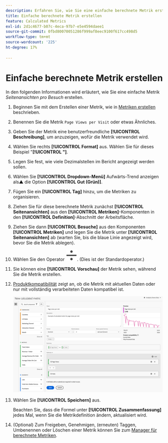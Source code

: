 ```yaml
---
description: Erfahren Sie, wie Sie eine einfache berechnete Metrik erstellen.
title: Einfache berechnete Metrik erstellen
feature: Calculated Metrics
exl-id: 2d1c4677-b07c-4eca-97b7-e5e4594daee1
source-git-commit: 0fbd80070051286f999af8eec9100f617cc498d5
workflow-type: tm+mt
source-wordcount: '225'
ht-degree: 17%

---
```


# Einfache berechnete Metrik erstellen

In den folgenden Informationen wird erläutert, wie Sie eine einfache Metrik *Seitenansichten pro Besuch* erstellen.

1. Beginnen Sie mit dem Erstellen einer Metrik, wie in [Metriken erstellen](/help/components/calculated-metrics/workflow/c-build-metrics/cm-build-metrics.md) beschrieben.
1. Benennen Sie die Metrik `Page Views per Visit` oder etwas Ähnliches.
1. Geben Sie der Metrik eine benutzerfreundliche **[!UICONTROL Beschreibung]**, um anzuzeigen, wofür die Metrik verwendet wird.
1. Wählen Sie rechts **[!UICONTROL Format]** aus. Wählen Sie für dieses Beispiel &quot;**[!UICONTROL &quot;]**.
1. Legen Sie fest, wie viele Dezimalstellen im Bericht angezeigt werden sollen.
1. Wählen Sie **[!UICONTROL Dropdown-Menü]** Aufwärts-Trend anzeigen als▲ die Option **[!UICONTROL Gut (Grün)]**.
1. Fügen Sie ein **[!UICONTROL Tag]** hinzu, um die Metriken zu organisieren.
1. Ziehen Sie für diese berechnete Metrik zunächst **[!UICONTROL Seitenansichten]** aus den **[!UICONTROL Metriken]**-Komponenten in den **[!UICONTROL Definition]**-Abschnitt der Arbeitsfläche.
1. Ziehen Sie dann **[!UICONTROL Besuche]** aus den Komponenten **[!UICONTROL Metriken]** und legen Sie die Metrik unter **[!UICONTROL Seitenansichten]** ab (warten Sie, bis die blaue Linie angezeigt wird, bevor Sie die Metrik ablegen).
1. Wählen Sie den Operator ![Trennen](/help/assets/icons/Divide.svg). (Dies ist der Standardoperator.)
1. Sie können eine **[!UICONTROL Vorschau]** der Metrik sehen, während Sie die Metrik erstellen.
1. [Produktkompatibilität](/help/components/calculated-metrics/cm-compatibility.md) zeigt an, ob die Metrik mit aktuellen Daten oder nur mit vollständig verarbeiteten Daten kompatibel ist.

   ![Einfache berechnete Metrik](assets/simple-calculated-metric.png)
1. Wählen Sie **[!UICONTROL Speichern]** aus.

   Beachten Sie, dass die Formel unter **[!UICONTROL Zusammenfassung]** jedes Mal, wenn Sie die Metrikdefinition ändern, aktualisiert wird.

1. (Optional) Zum Freigeben, Genehmigen, (erneuten) Taggen, Umbenennen oder Löschen einer Metrik können Sie zum [Manager für berechnete Metriken](/help/components/calculated-metrics/workflow/cm-manager.md).

